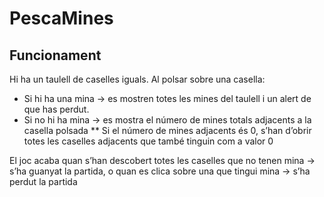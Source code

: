 # PescaMines
## Funcionament
Hi ha un taulell de caselles iguals. Al polsar sobre una casella:
* Si hi ha una mina → es mostren totes les mines del taulell i un alert de que has perdut.
* Si no hi ha mina → es mostra el número de mines totals adjacents a la casella polsada
  ** Si el número de mines adjacents és 0, s’han d’obrir totes les caselles adjacents que també
tinguin com a valor 0

El joc acaba quan s’han descobert totes les caselles que no tenen mina → s’ha guanyat la partida,
o quan es clica sobre una que tingui mina → s’ha perdut la partida
